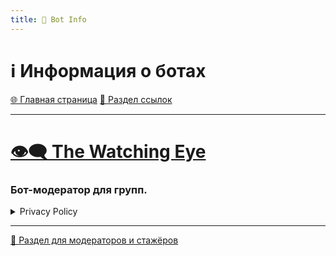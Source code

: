 ```yaml
---
title: 🤖 Bot Info
---
```


<link rel="stylesheet" href="css/style.css">

# ℹ️ Информация о ботах

<a href="./index.html" class="button-link">🌐 Главная страница</a>
<a href="./links.html" class="button-link">🔗 Раздел ссылок</a>

- - - - -

# [👁️‍🗨️ The Watching Eye](https://t.me/TheWatchingEyeBot)

### Бот-модератор для групп.

<details>
  <summary>Privacy Policy</summary>
  <p>At The Watching Eye, accessible from @TheWatchingEyeBot on Telegram one of our main priorities is the privacy of our users.
This Privacy Policy document contains types of information that is collected and recorded by The Watching Eye.

This Privacy Policy applies only to our online activities and is valid for users who come into contact to our Telegram Bots with regards to the information that they shared and/or collect in The Watching Eye or that Telegram shares with The Watching Eye related to them. This policy is not applicable to any information collected offline or via channels other than these Telegram Bots.</p>
</details>

- - - - -

<a href="./TGmodRules.html" class="button2-link">📝 Раздел для модераторов и стажёров</a>